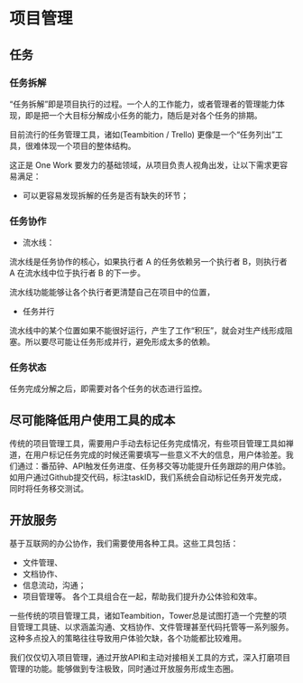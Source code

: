# 项目管理

## 任务

### 任务拆解

“任务拆解”即是项目执行的过程。一个人的工作能力，或者管理者的管理能力体现，即是把一个大目标分解成小任务的能力，随后是对各个任务的排期。

目前流行的任务管理工具，诸如(Teambition / Trello) 更像是一个“任务列出”工具，很难体现一个项目的整体结构。

这正是 One Work 要发力的基础领域，从项目负责人视角出发，让以下需求更容易满足：

* 可以更容易发现拆解的任务是否有缺失的环节；

### 任务协作

* 流水线：

流水线是任务协作的核心，如果执行者 A 的任务依赖另一个执行者 B，则执行者 A 在流水线中位于执行者 B 的下一步。

流水线功能能够让各个执行者更清楚自己在项目中的位置，

* 任务并行

流水线中的某个位置如果不能很好运行，产生了工作“积压”，就会对生产线形成阻塞。所以要尽可能让任务形成并行，避免形成太多的依赖。

### 任务状态

任务完成分解之后，即需要对各个任务的状态进行监控。


## 尽可能降低用户使用工具的成本

传统的项目管理工具，需要用户手动去标记任务完成情况，有些项目管理工具如禅道，在用户标记任务完成的时候还需要填写一些意义不大的信息，用户体验差。我们通过：番茄钟、API触发任务进度、任务移交等功能提升任务跟踪的用户体验。如用户通过Github提交代码，标注taskID，我们系统会自动标记任务开发完成，同时将任务移交测试。

## 开放服务

基于互联网的办公协作，我们需要使用各种工具。这些工具包括：
* 文件管理、
* 文档协作、
* 信息流动，沟通；
* 项目管理等。
各个工具组合在一起，帮助我们提升办公体验和效率。

一些传统的项目管理工具，诸如Teambition，Tower总是试图打造一个完整的项目管理工具链、以求涵盖沟通、文档协作、文件管理甚至代码托管等一系列服务。这种多点投入的策略往往导致用户体验欠缺，各个功能都比较难用。

我们仅仅切入项目管理，通过开放API和主动对接相关工具的方式，深入打磨项目管理的功能。能够做到专注极致，同时通过开放服务形成生态圈。

